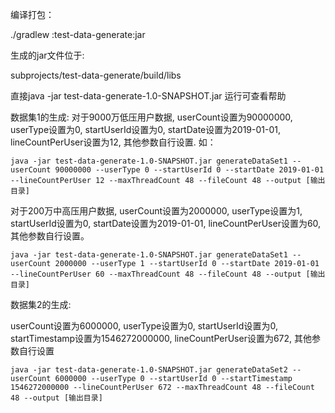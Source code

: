  编译打包：
 
 ./gradlew :test-data-generate:jar
 
 生成的jar文件位于:
 
 subprojects/test-data-generate/build/libs
 
 直接java -jar test-data-generate-1.0-SNAPSHOT.jar 运行可查看帮助

 数据集1的生成:
  对于9000万低压用户数据, userCount设置为90000000, userType设置为0, startUserId设置为0, startDate设置为2019-01-01, lineCountPerUser设置为12, 其他参数自行设置. 如：

 ```
 java -jar test-data-generate-1.0-SNAPSHOT.jar generateDataSet1 --userCount 90000000 --userType 0 --startUserId 0 --startDate 2019-01-01 --lineCountPerUser 12 --maxThreadCount 48 --fileCount 48 --output [输出目录]
 ```
 
 对于200万中高压用户数据, userCount设置为2000000, userType设置为1, startUserId设置为0, startDate设置为2019-01-01, lineCountPerUser设置为60, 其他参数自行设置。
 ```
 java -jar test-data-generate-1.0-SNAPSHOT.jar generateDataSet1 --userCount 2000000 --userType 1 --startUserId 0 --startDate 2019-01-01 --lineCountPerUser 60 --maxThreadCount 48 --fileCount 48 --output [输出目录]
 ```

 数据集2的生成:

 userCount设置为6000000, userType设置为0, startUserId设置为0, startTimestamp设置为1546272000000, lineCountPerUser设置为672, 其他参数自行设置

 ```
 java -jar test-data-generate-1.0-SNAPSHOT.jar generateDataSet2 --userCount 6000000 --userType 0 --startUserId 0 --startTimestamp 1546272000000 --lineCountPerUser 672 --maxThreadCount 48 --fileCount 48 --output [输出目录]
 ```

